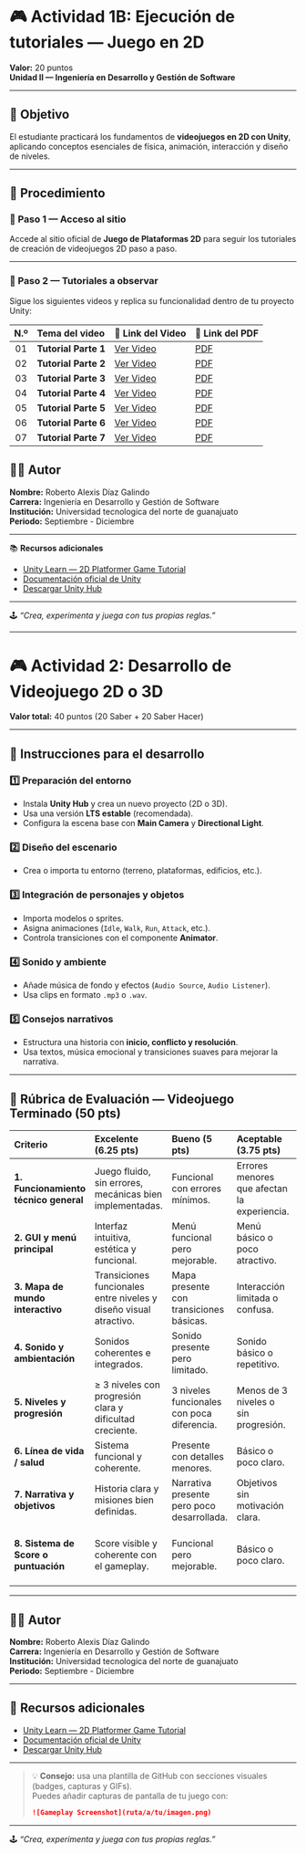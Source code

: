 # 🎮 Actividad 1B: Ejecución de tutoriales — Juego en 2D  
**Valor:** 20 puntos  
**Unidad II — Ingeniería en Desarrollo y Gestión de Software**

---

## 🎯 Objetivo
El estudiante practicará los fundamentos de **videojuegos en 2D con Unity**, aplicando conceptos esenciales de física, animación, interacción y diseño de niveles.

---

## 🧩 Procedimiento

### 🔹 Paso 1 — Acceso al sitio
Accede al sitio oficial de **Juego de Plataformas 2D** para seguir los tutoriales de creación de videojuegos 2D paso a paso.

---

### 🔹 Paso 2 — Tutoriales a observar
Sigue los siguientes videos y replica su funcionalidad dentro de tu proyecto Unity:

| N.º | Tema del video        | 🎥 Link del Video                                                                                                      | 📄 Link del PDF                                                                                                     |
|:---:|:----------------------|:----------------------------------------------------------------------------------------------------------------------|:--------------------------------------------------------------------------------------------------------------------|
| 01  | **Tutorial Parte 1**  | [Ver Video](https://drive.google.com/drive/folders/1bDGwNxNBZLVNE05Yp-NcbU2LmvZ8BZqp?usp=sharing)                     | [PDF](https://drive.google.com/drive/folders/1bDGwNxNBZLVNE05Yp-NcbU2LmvZ8BZqp?usp=sharing)                        |
| 02  | **Tutorial Parte 2**  | [Ver Video](https://drive.google.com/file/d/1r_oYYIrYQz_i_rNvQr02UDkJ7ZJMj_Ib/view?usp=sharing)                      | [PDF](https://drive.google.com/drive/folders/1bDGwNxNBZLVNE05Yp-NcbU2LmvZ8BZqp?usp=sharing)                        |
| 03  | **Tutorial Parte 3**  | [Ver Video](https://drive.google.com/file/d/1Fa3uOvUaFuoLqiKUkbMES-bFefp5ESe7/view?usp=sharing)                      | [PDF](https://drive.google.com/drive/folders/1bDGwNxNBZLVNE05Yp-NcbU2LmvZ8BZqp?usp=sharing)                        |
| 04  | **Tutorial Parte 4**  | [Ver Video](https://drive.google.com/file/d/1rvUZpJDxPz4tCuQ0QSxPON4XdMgmmqsB/view?usp=sharing)                      | [PDF](https://drive.google.com/drive/folders/1bDGwNxNBZLVNE05Yp-NcbU2LmvZ8BZqp?usp=sharing)                        |
| 05  | **Tutorial Parte 5**  | [Ver Video](https://drive.google.com/drive/folders/1bDGwNxNBZLVNE05Yp-NcbU2LmvZ8BZqp?usp=sharing)                     | [PDF](https://drive.google.com/drive/folders/1bDGwNxNBZLVNE05Yp-NcbU2LmvZ8BZqp?usp=sharing)                        |
| 06  | **Tutorial Parte 6**  | [Ver Video](https://drive.google.com/drive/folders/1bDGwNxNBZLVNE05Yp-NcbU2LmvZ8BZqp?usp=sharing)                     | [PDF](https://drive.google.com/drive/folders/1bDGwNxNBZLVNE05Yp-NcbU2LmvZ8BZqp?usp=sharing)                        |
| 07  | **Tutorial Parte 7**  | [Ver Video](https://drive.google.com/drive/folders/1BEzr3Sprij3yGnPtmhnqKyUGRVMIRIHw?usp=sharing)                     | [PDF](https://drive.google.com/drive/folders/1BEzr3Sprij3yGnPtmhnqKyUGRVMIRIHw?usp=sharing)                        |


## 👨‍💻 Autor
**Nombre:** Roberto Alexis Díaz Galindo  
**Carrera:** Ingeniería en Desarrollo y Gestión de Software  
**Institución:** Universidad tecnologica del norte de guanajuato   
**Periodo:** Septiembre - Diciembre  

---

📚 **Recursos adicionales**
- [Unity Learn — 2D Platformer Game Tutorial](https://learn.unity.com/project/2d-platformer-template)  
- [Documentación oficial de Unity](https://docs.unity3d.com/)  
- [Descargar Unity Hub](https://unity.com/download)

---

🕹️ *“Crea, experimenta y juega con tus propias reglas.”*



























---


# 🎮 Actividad 2: Desarrollo de Videojuego 2D o 3D  
**Valor total:** 40 puntos (20 Saber + 20 Saber Hacer)

---

## 🚀 Instrucciones para el desarrollo

### 1️⃣ Preparación del entorno
- Instala **Unity Hub** y crea un nuevo proyecto (2D o 3D).
- Usa una versión **LTS estable** (recomendada).
- Configura la escena base con **Main Camera** y **Directional Light**.

### 2️⃣ Diseño del escenario
- Crea o importa tu entorno (terreno, plataformas, edificios, etc.).

### 3️⃣ Integración de personajes y objetos
- Importa modelos o sprites.
- Asigna animaciones (`Idle`, `Walk`, `Run`, `Attack`, etc.).
- Controla transiciones con el componente **Animator**.

### 4️⃣ Sonido y ambiente
- Añade música de fondo y efectos (`Audio Source`, `Audio Listener`).
- Usa clips en formato `.mp3` o `.wav`.

### 5️⃣ Consejos narrativos
- Estructura una historia con **inicio, conflicto y resolución**.
- Usa textos, música emocional y transiciones suaves para mejorar la narrativa.

---

## 🧾 Rúbrica de Evaluación — Videojuego Terminado (50 pts)

| Criterio | Excelente (6.25 pts) | Bueno (5 pts) | Aceptable (3.75 pts) | Insuficiente (1–2.5 pts) |
|:--|:--|:--|:--|:--|
| **1. Funcionamiento técnico general** | Juego fluido, sin errores, mecánicas bien implementadas. | Funcional con errores mínimos. | Errores menores que afectan la experiencia. | Fallos graves o no funcional. |
| **2. GUI y menú principal** | Interfaz intuitiva, estética y funcional. | Menú funcional pero mejorable. | Menú básico o poco atractivo. | Menú ausente o sin función clara. |
| **3. Mapa de mundo interactivo** | Transiciones funcionales entre niveles y diseño visual atractivo. | Mapa presente con transiciones básicas. | Interacción limitada o confusa. | Sin mapa o sin función. |
| **4. Sonido y ambientación** | Sonidos coherentes e integrados. | Sonido presente pero limitado. | Sonido básico o repetitivo. | Sin sonido o con errores. |
| **5. Niveles y progresión** | ≥ 3 niveles con progresión clara y dificultad creciente. | 3 niveles funcionales con poca diferencia. | Menos de 3 niveles o sin progresión. | Solo un nivel o sin avance. |
| **6. Línea de vida / salud** | Sistema funcional y coherente. | Presente con detalles menores. | Básico o poco claro. | Ausente o no funcional. |
| **7. Narrativa y objetivos** | Historia clara y misiones bien definidas. | Narrativa presente pero poco desarrollada. | Objetivos sin motivación clara. | Sin historia ni objetivos. |
| **8. Sistema de Score o puntuación** | Score visible y coherente con el gameplay. | Funcional pero mejorable. | Básico o poco claro. | Sin sistema de puntuación o inoperante. |

---

## 👨‍💻 Autor
**Nombre:** Roberto Alexis Díaz Galindo  
**Carrera:** Ingeniería en Desarrollo y Gestión de Software  
**Institución:** Universidad tecnologica del norte de guanajuato   
**Periodo:** Septiembre - Diciembre  

---

## 📎 Recursos adicionales
- [Unity Learn — 2D Platformer Game Tutorial](https://learn.unity.com/project/2d-platformer-template)
- [Documentación oficial de Unity](https://docs.unity3d.com/)
- [Descargar Unity Hub](https://unity.com/download)

---

> 💡 **Consejo:** usa una plantilla de GitHub con secciones visuales (badges, capturas y GIFs).  
> Puedes añadir capturas de pantalla de tu juego con:
> ```markdown
> ![Gameplay Screenshot](ruta/a/tu/imagen.png)
> ```
---

🕹️ *“Crea, experimenta y juega con tus propias reglas.”*








